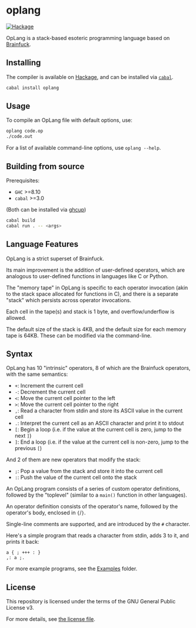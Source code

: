 # oplang

[![Hackage](https://img.shields.io/hackage/v/oplang?style=for-the-badge)](https://hackage.haskell.org/package/oplang)

OpLang is a stack-based esoteric programming language based on [Brainfuck](https://en.wikipedia.org/wiki/Brainfuck).

## Installing

The compiler is available on [Hackage](https://hackage.haskell.org/package/oplang), and can be installed via [`cabal`](https://www.haskell.org/cabal/).

```sh
cabal install oplang
```

## Usage

To compile an OpLang file with default options, use:

```sh
oplang code.op
./code.out
```

For a list of available command-line options, use `oplang --help`.

## Building from source

Prerequisites:

* `GHC` >=8.10
* `cabal` >=3.0

(Both can be installed via [ghcup](https://www.haskell.org/ghcup/))

```sh
cabal build
cabal run . -- <args>
```

## Language Features

OpLang is a strict superset of Brainfuck.

Its main improvement is the addition of user-defined operators, which are analogous to user-defined functions in languages like C or Python.

The "memory tape" in OpLang is specific to each operator invocation (akin to the stack space allocated for functions in C), and there is a separate "stack" which persists across operator invocations.

Each cell in the tape(s) and stack is 1 byte, and overflow/underflow is allowed.

The default size of the stack is 4KB, and the default size for each memory tape is 64KB. These can be modified via the command-line.

## Syntax

OpLang has 10 "intrinsic" operators, 8 of which are the Brainfuck operators, with the same semantics:

* `+`: Increment the current cell
* `-`: Decrement the current cell
* `<`: Move the current cell pointer to the left
* `>`: Move the current cell pointer to the right
* `,`: Read a character from stdin and store its ASCII value in the current cell
* `.`: Interpret the current cell as an ASCII character and print it to stdout
* `[`: Begin a loop (i.e. if the value at the current cell is zero, jump to the next `]`)
* `]`: End a loop (i.e. if the value at the current cell is non-zero, jump to the previous `[`)

And 2 of them are new operators that modify the stack:

* `;`: Pop a value from the stack and store it into the current cell
* `:`: Push the value of the current cell onto the stack

An OpLang program consists of a series of custom operator definitions, followed by the "toplevel" (similar to a `main()` function in other languages).

An operator definition consists of the operator's name, followed by the operator's body, enclosed in `{`/`}`.

Single-line comments are supported, and are introduced by the `#` character.

Here's a simple program that reads a character from stdin, adds 3 to it, and prints it back:

```oplang
a { ; +++ : }
,: a ;.
```

For more example programs, see the [Examples](Examples/) folder.

## License

This repository is licensed under the terms of the GNU General Public License v3.

For more details, see [the license file](LICENSE.txt).
